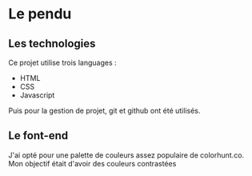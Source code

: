 # Le pendu

## Les technologies
Ce projet utilise trois languages :
- HTML
- CSS
- Javascript

Puis pour la gestion de projet, git et github ont été utilisés.

## Le font-end
J'ai opté pour une palette de couleurs assez populaire de colorhunt.co. Mon objectif était d'avoir des couleurs contrastées